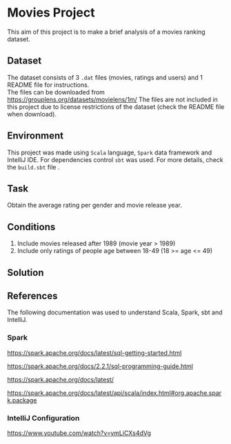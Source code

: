 # Movies Project
This aim of this project is to make a brief analysis of a movies ranking dataset. 

## Dataset
The dataset consists of 3 `.dat` files (movies, ratings and users) and 1 README file for instructions.  
The files can be downloaded from https://grouplens.org/datasets/movielens/1m/ The files are not included in this project due to license restrictions of the dataset (check the README file when download).

## Environment
This project was made using `Scala` language, `Spark` data framework and IntelliJ IDE. For dependencies control `sbt` was used. For more details, check the `build.sbt` file .

## Task
Obtain the average rating per gender and movie release year.

## Conditions
1. Include movies released after 1989  (movie year > 1989)
2. Include only ratings of people age between 18-49 (18 >= age <= 49)

## Solution


## References
The following documentation was used to understand Scala, Spark, sbt and IntelliJ.

### Spark
https://spark.apache.org/docs/latest/sql-getting-started.html

https://spark.apache.org/docs/2.2.1/sql-programming-guide.html

https://spark.apache.org/docs/latest/

https://spark.apache.org/docs/latest/api/scala/index.html#org.apache.spark.package

### IntelliJ Configuration
https://www.youtube.com/watch?v=ymLiCXs4dVg
